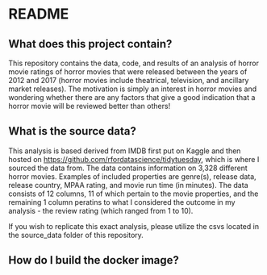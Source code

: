 # README

## What does this project contain?
This repository contains the data, code, and results of an analysis of horror movie ratings of horror movies that were released between the years of 2012 and 2017 (horror movies include theatrical, television, and ancillary market releases). The motivation is simply an interest in horror movies and wondering whether there are any factors that give a good indication that a horror movie will be reviewed better than others!

## What is the source data?
This analysis is based derived from IMDB first put on Kaggle and then hosted on https://github.com/rfordatascience/tidytuesday, which is where I sourced the data from. The data contains information on 3,328 different horror movies. Examples of included properties are genre(s), release data, release country, MPAA rating, and movie run time (in minutes). The data consists of 12 columns, 11 of which pertain to the movie properties, and the remaining 1 column peratins to what I considered the outcome in my analysis - the review rating (which ranged from 1 to 10).

If you wish to replicate this exact analysis, please utilize the csvs located in the source_data folder of this repository.

## How do I build the docker image?

